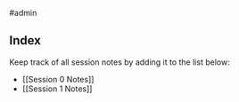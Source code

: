 #admin 

## Index
Keep track of all session notes by adding it to the list below:
- [[Session 0 Notes]]
- [[Session 1 Notes]]